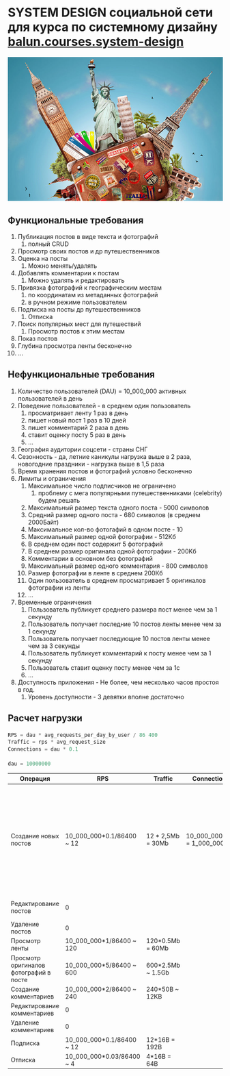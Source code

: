 # SYSTEM DESIGN социальной сети для курса по системному дизайну [balun.courses.system-design](https://balun.courses/courses/system_design)

![logo](assets/img/logo_orig.jpg)


## Функциональные требования

 1. Публикация постов в виде текста и фотографий
    1. полный CRUD
 2. Просмотр своих постов и др путешественников
 3. Оценка на посты
    1. Можно менять/удалять
 4. Добавлять комментарии к постам
    1. Можно удалять и редактировать
 5. Привязка фотографий к географическим местам
    1. по координатам из метаданных фотографий
    2. в ручном режиме пользователем
 6. Подписка на посты др путешественников
    1. Отписка
 7. Поиск популярных мест для путешествий
    1. Просмотр постов к этим местам
 8. Показ постов 
 9. Глубина просмотра ленты бесконечно
10. …


## Нефункциональные требования

1. Количество пользователей (DAU) = 10_000_000 активных пользователей в день
2. Поведение пользователей - в среднем один пользователь 
   1. просматривает ленту 1 раз в день
   2. пишет новый пост 1 раз в 10 дней
   3. пишет комментарий 2 раза в день
   4. ставит оценку посту 5 раз в день
   5. …
3. География аудитории соцсети -  страны СНГ
4. Сезонность - да, летние каникулы нагрузка выше в 2 раза, новогодние праздники - нагрузка выше в 1,5 раза
5. Время хранения постов и фотографий условно бесконечно
6. Лимиты и ограничения
    1. Максимальное число подписчиков не ограничено
       1. проблему с мега популярными путешественниками (celebrity) будем решать
    2. Максимальный размер текста одного поста - 5000 символов
    3. Средний размер одного поста - 680 символов (в среднем 2000Байт)
    4. Максимальное кол-во фотогафий в одном посте - 10
    5. Максимальный размер одной фотографии - 512Kб
    6. В среднем один пост содержит 5 фотографий
    7. В среднем размер оригинала одной фотографии - 200Kб
    8. Комментарии в основном без фотографий
    9. Максимальный размер одного комментария - 800 символов
   10. Размер фотографии в ленте в среднем 200Кб
   11. Один пользователь в среднем просматривает 5 оригиналов фотографии из ленты
   12. …
7. Временные ограничения
   1. Пользователь публикует среднего размера пост менее чем за 1 секунду
   2. Пользователь получает последние 10 постов ленты менее чем за 1 секунду
   3. Пользователь получает последующие 10 постов ленты менее чем за 3 секунды
   4. Пользователь публикует комментарий к посту менее чем за 1 секунду
   5. Пользователь ставит оценку посту менее чем за 1с
   6. …
8. Доступность приложения - Не более, чем несколько часов простоя в год.
   1. Уровень доступности - 3 девятки вполне достаточно


## Расчет нагрузки

```javascript
RPS = dau * avg_requests_per_day_by_user / 86 400 
Traffic = rps * avg_request_size
Connections = dau * 0.1

dau = 10000000
```

| Операция                               | RPS                        | Traffic            | Connections                | Comment                                                                                                                                                                                                                        |
| -------------------------------------- | -------------------------- | ------------------ | -------------------------- | ------------------------------------------------------------------------------------------------------------------------------------------------------------------------------------------------------------------------------ |
| Создание новых постов                  | 10_000_000*0.1/86400 \~ 12 | 12 * 2,5Mb = 30Mb  | 10_000_000*0.1 = 1_000_000 | Раз в 10 дней это оптимистично - обычно гораздо реже - раз в неделю если за каждые выходные отчитываться, но про дачу 5 раз писать не будешь же. но есть более активные пользователи, которые будут и поход в магазин освещать |
| Редактирование постов                  | 0                          |                    |                            | Если фотки новые добавлять, но это оч редко                                                                                                                                                                                    |
| Удаление постов                        | 0                          |                    |                            | редко                                                                                                                                                                                                                          |
| Просмотр ленты                         | 10_000_000*1/86400 \~ 120  | 120*0.5Mb = 60Mb   |                            |                                                                                                                                                                                                                                |
| Просмотр оригиналов фотографий в посте | 10_000_000*5/86400 \~ 600  | 600*2.5Mb \~ 1.5Gb |                            | Преимущественно чтение                                                                                                                                                                                                         |
| Создание комментариев                  | 10_000_000*2/86400 \~ 240  | 240*50B \~ 12KB    |                            |                                                                                                                                                                                                                                |
| Редактирование комментариев            | 0                          |                    |                            |                                                                                                                                                                                                                                |
| Удаление комментариев                  | 0                          |                    |                            |                                                                                                                                                                                                                                |
| Подписка                               | 10_000_000*0.1/86400 \~ 12 | 12*16B = 192B      |                            |                                                                                                                                                                                                                                |
| Отписка                                | 10_000_000*0.03/86400 \~ 4 | 4*16B = 64B        |                            |                                                                                                                                                                                                                                |
